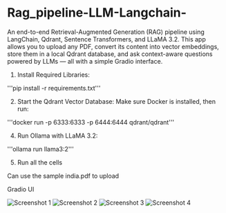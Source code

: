 # Rag_pipeline-LLM-Langchain-
An end-to-end Retrieval-Augmented Generation (RAG) pipeline using LangChain, Qdrant, Sentence Transformers, and LLaMA 3.2. This app allows you to upload any PDF, convert its content into vector embeddings, store them in a local Qdrant database, and ask context-aware questions powered by LLMs — all with a simple Gradio interface.

1.  Install Required Libraries:

'''pip install -r requirements.txt'''

2. Start the Qdrant Vector Database:
Make sure Docker is installed, then run:

'''docker run -p 6333:6333 -p 6444:6444 qdrant/qdrant'''

4. Run Ollama with LLaMA 3.2:
   
'''ollama run llama3:2'''

5. Run all the cells

Can use the sample india.pdf to upload

Gradio UI

![Screenshot 1](https://github.com/user-attachments/assets/2e091660-dc2c-4f47-82f3-82676c8d90ad)
![Screenshot 2](https://github.com/user-attachments/assets/d80da51f-9fa2-4c8a-be06-e9af5f1cb99a)
![Screenshot 3](https://github.com/user-attachments/assets/352b1c91-6b90-4d8a-9531-79227044990a)
![Screenshot 4](https://github.com/user-attachments/assets/77e6fa3e-df85-4e7f-9139-638bd8738a60)
